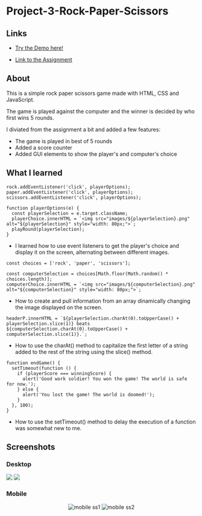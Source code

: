 # Project-3-Rock-Paper-Scissors

## Links
- [Try the Demo here!](https://ImFantin.github.io/Rock-Paper-Scissors/)

- [Link to the Assignment](https://www.theodinproject.com/lessons/foundations-rock-paper-scissors)

## About
This is a simple rock paper scissors game made with HTML, CSS and JavaScript.

The game is played against the computer and the winner is decided by who first wins 5 rounds.

I diviated from the assignment a bit and added a few features:
- The game is played in best of 5 rounds
- Added a score counter
- Added GUI elements to show the player's and computer's choice

## What I learned

```
rock.addEventListener('click', playerOptions);
paper.addEventListener('click', playerOptions);
scissors.addEventListener('click', playerOptions);

function playerOptions(e) {
  const playerSelection = e.target.className;
  playerChoice.innerHTML = `<img src="images/${playerSelection}.png" alt="${playerSelection}" style="width: 80px;">`;
  playRound(playerSelection);
}
```
- I learned how to use event listeners to get the player's choice and display it on the screen, alternating between different images.

```
const choices = ['rock', 'paper', 'scissors'];

const computerSelection = choices[Math.floor(Math.random() * choices.length)];
computerChoice.innerHTML = `<img src="images/${computerSelection}.png" alt="${computerSelection}" style="width: 80px;">`;
```
- How to create and pull information from an array dinamically changing the image displayed on the screen.

```
headerP.innerHTML = `${playerSelection.charAt(0).toUpperCase() + playerSelection.slice(1)} beats ${computerSelection.charAt(0).toUpperCase() + computerSelection.slice(1)}.`;
```
- How to use the charAt() method to capitalize the first letter of a string added to the rest of the string using the slice() method.

```
function endGame() {
  setTimeout(function () {
    if (playerScore === winningScore) {
      alert('Good work soldier! You won the game! The world is safe for now.');
    } else {
      alert('You lost the game! The world is doomed!');
    }
  }, 100);
}
```
- How to use the setTimeout() method to delay the execution of a function was somewhat new to me.

## Screenshots

### Desktop

![](https://github.com/Fantinn/Project-3-Rock-Paper-Scissors/blob/main/ss/desktop%20version1.png)
![](https://github.com/Fantinn/Project-3-Rock-Paper-Scissors/blob/main/ss/desktop%20version2.png)

### Mobile

<div align="center">
    <img src="https://github.com/Fantinn/Project-3-Rock-Paper-Scissors/blob/main/ss/mobile%20version1.jpg" alt="mobile ss1" />
    <img src="https://github.com/Fantinn/Project-3-Rock-Paper-Scissors/blob/main/ss/mobile%20version2.jpg" alt="mobile ss2" />
</div>
